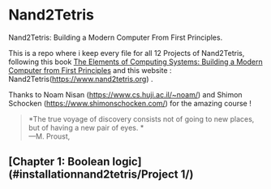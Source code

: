 # Nand2Tetris
Nand2Tetris: Building a Modern Computer From First Principles.<br/>


This is a repo where i keep every file for all 12 Projects of Nand2Tetris, 
following this book [The Elements of Computing Systems: Building a Modern Computer from First Principles](https://www.amazon.it/Elements-Computing-Systems-Building-Principles/dp/0262640686) 
and this website : Nand2Tetris(https://www.nand2tetris.org) .<br/>


Thanks to Noam Nisan (https://www.cs.huji.ac.il/~noam/) and Shimon Schocken (https://www.shimonschocken.com/)  for the amazing course ! <br/>


> *The true voyage of discovery consists not of going to new places, but of having a new pair of eyes. * <br/>
> —M. Proust,


## [Chapter 1: Boolean logic](#installationnand2tetris/Project 1/)
